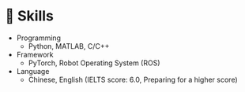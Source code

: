 # 💪 Skills
- Programming
  - Python, MATLAB, C/C++
- Framework
  - PyTorch, Robot Operating System (ROS)
- Language
  - Chinese, English (IELTS score: 6.0, Preparing for a higher score)
